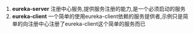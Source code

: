1. **eureka-server**
   注册中心服务,提供服务注册的能力,是一个必须启动的服务
2. **eureka-client**
   一个简单的使用eureka-client依赖的服务提供者,示例只是简单的向注册中心注册了eureka-client这个简单的服务而已